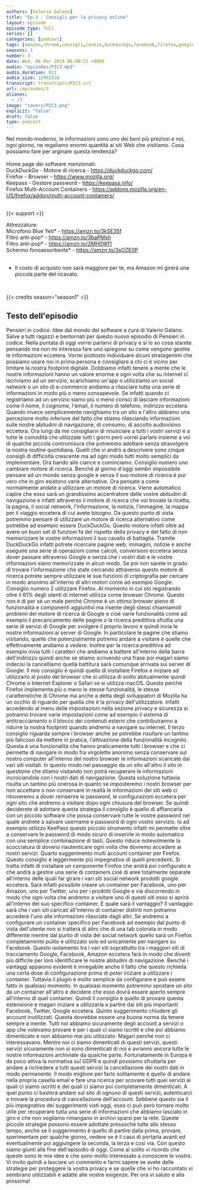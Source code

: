 ```yaml
---
authors: [Valerio Galano]
title: "Ep.3 - Consigli per la privacy online"
layout: episode
episode_type: full
series: []
categories: [podcast]
tags: [amazon,chrome,consigli,cookie,duckduckgo,facebook,firefox,google,online,password,privacy,tracciamento,twitter,web]
seasons: 1
number: 3
date: Wed, 06 Mar 2019 06:00:21 +0000
audio: "episodes/PIC3.mp3"
audio_duration: 811
audio_size: 12962818
transcript: transcripts/PIC3.srt
url: /episodes/3
aliases: 
  - /3
image: "covers/PIC3.png"
explicit: "false"
draft: false
type: podcast
---
```

Nel mondo moderno, le informazioni sono uno dei beni più preziosi e noi, ogni giorno, ne regaliamo enormi quantità ai siti Web che visitiamo. Cosa possiamo fare per arginare questa tendenza?<br />
<br />
Home page dei software menzionati:<br />
DuckDuckGo - Motore di ricerca - <a href="https://duckduckgo.com/" rel="noopener">https://duckduckgo.com/</a> <br />
Firefox - Browser - <a href="https://www.mozilla.org/" rel="noopener">https://www.mozilla.org/</a> <br />
Keepass - Gestore password - <a href="https://keepass.info/" rel="noopener">https://keepass.info/</a> <br />
Firefox Multi-Account Containers - <a href="https://addons.mozilla.org/en-US/firefox/addon/multi-account-containers/" rel="noopener">https://addons.mozilla.org/en-US/firefox/addon/multi-account-containers/</a> <br />
<br />


{{< support >}}

Attrezzature:<br />
Microfono Blue Yeti* - <a href="https://amzn.to/3kSE35f" rel="noopener">https://amzn.to/3kSE35f</a>  <br />
Filtro anti-pop* - <a href="https://amzn.to/3baPMsh" rel="noopener">https://amzn.to/3baPMsh</a>  <br />
Filtro anti-pop* - <a href="https://amzn.to/2MH0Wf1" rel="noopener">https://amzn.to/2MH0Wf1</a>  <br />
Schermo fonoassorbente* - <a href="https://amzn.to/3sOZE0P" rel="noopener">https://amzn.to/3sOZE0P</a>  <br />
<br />
* Il costo di acquisto non sarà maggiore per te, ma Amazon mi girerà una piccola parte del ricavato. <br />
<br />


{{< credits season="season1" >}}

<!-- more -->

## Testo dell'episodio

Pensieri in codice. Idee dal mondo del software a cura di Valerio Galano.
Salve a tutti ragazzi e bentornati per questo nuovo episodio di Pensieri in codice. Nella
puntata di oggi vorrei parlarvi di privacy e sì lo so cosa starete pensando ma non mi interessa
fare uno spiegone su come vengono gestite le informazioni eccetera. Vorrei piuttosto individuare
alcuni stratagemmi che possiamo usare noi in prima persona e consigliare a chi ci è vicino
per limitare la nostra footprint digitale. Dobbiamo infatti tenere a mente che le nostre
informazioni hanno un valore enorme e ogni volta che su internet ci iscriviamo ad un servizio,
scarichiamo un'app o utilizziamo un social network o un sito di e-commerce andiamo a rilasciare tutta
una serie di informazioni in modo più o meno consapevole. Se infatti quando ci registriamo
ad un servizio siamo più o meno consci di lasciare informazioni come il nome, il cognome, l'email,
il numero di telefono, indirizzo eccetera. Quando invece semplicemente navighiamo tra un sito
e l'altro abbiamo una percezione molto inferiore del fatto che stiamo rilasciando informazioni
sulle nostre abitudini di navigazione, di consumo, di ascolto audiovisivo eccetera. Ora lungi da me
consigliarvi di rinunciare a tutti i vostri servizi e a tutte le comodità che utilizzate
tutti i giorni però vorrei parlare insieme a voi di qualche piccola contromisura che
potremmo adottare senza stravolgere la nostra routine quotidiana. Quelli che vi andrò a
descrivere sono cinque consigli di difficoltà crescente ma ad ogni modo tutti molto semplici
da implementare. Ora bando alle ciance e cominciamo. Consiglio numero uno cambiare
motore di ricerca. Benché al giorno d'oggi sembri impossibile pensare ad un mondo senza google e
senza il suo motore di ricerca è pur vero che in giro esistono varie alternative. Ora pensate
a come normalmente andate a utilizzare un motore di ricerca. Viene automatico capire che esso sarà
un grandissimo accentratore delle vostre abitudini di navigazione e infatti attraverso il motore di
ricerca che voi trovate la ricetta, la pagina, il social network, l'informazione, la notizia,
l'immagine, la mappa per il viaggio eccetera di cui avete bisogno. Da questo punto di vista
potremmo pensare di utilizzare un motore di ricerca alternativo come potrebbe ad esempio
essere DuckDuckGo. Questo motore infatti oltre ad avere un buon set di funzioni fa del rispetto
della privacy e del fatto di non memorizzare le vostre informazioni il suo cavallo di battaglia.
Tramite DuckDuckGo infatti potrete ricercare pagine web, immagini, notizie e anche eseguire
una serie di operazioni come calcoli, conversioni eccetera senza dover passare attraverso Google e
senza che i vostri dati e le vostre informazioni siano memorizzate in alcun modo. Se poi non sarete
in grado di trovare l'informazione che state cercando attraverso questo motore di ricerca
potrete sempre utilizzare le sue funzioni di criptografia per cercare in modo anonimo
all'interno di altri motori come ad esempio Google. Consiglio numero 2 utilizzare Firefox.
Al momento in cui sto registrando oltre il 61% degli utenti di internet utilizza come browser
Chrome. Questo non è di per sé un male perché Chrome è un ottimo browser pieno di funzionalità
e componenti aggiuntivi ma risente degli stessi chiamiamoli problemi del motore di ricerca di
Google e cioè varie funzionalità come ad esempio il precaricamento delle pagine o la ricerca
predittiva sfrutta una serie di servizi di Google per svolgere il proprio lavoro e quindi invia le
nostre informazioni ai server di Google. In particolare le pagine che stiamo visitando,
quelle che potenzialmente potremo andare a visitare e quelle che effettivamente andiamo
a vedere. Inoltre per la ricerca predittiva ad esempio invia tutti i caratteri che andiamo a
battere all'interno della barra dell'indirizzo quindi anche se stiamo scrivendo una frase poi
magari siamo indecisi la cancelliamo quella battitura sarà comunque arrivata sui server di
Google. Il mio consiglio è quindi quello di installare Firefox e iniziare ad utilizzarlo
al posto del browser che si utilizza di solito abitualmente quindi Chrome o Internet Explorer
o Safari se si utilizza macOS. Questo perché Firefox implementa più o meno le stesse funzionalità,
le stesse caratteristiche di Chrome ma anche a detta degli sviluppatori di Mozilla ha un
occhio di riguardo per quella che è la privacy dell'utilizzatore. Infatti accedendo al menu
delle impostazioni nella sezione privacy e sicurezza si potranno trovare varie impostazioni
come ad esempio il sistema di antitracciamento o il blocco dei contenuti esterni che contribuiranno
a ridurre la nostra footprint quando andremo a navigare su internet.
Il terzo consiglio riguarda sempre i browser anche se potrebbe risultare un tantino più
faticoso da mettere in pratica, l'attivazione della funzionalità incognito. Questa è una
funzionalità che hanno praticamente tutti i browser e che ci permette di navigare in modo
fra virgolette anonimo senza conservare sul nostro computer all'interno del nostro browser le
informazioni scaricate dai vari siti visitati. In questo modo nel passaggio da un sito all'altro
il sito in questione che stiamo visitando non potrà recuperare le informazioni incrociandole
con i nostri dati di navigazione. Questa soluzione tuttavia risulta un tantino più onerosa in quanto
se imposteremo i nostri browser per non accettare o non conservare in realtà le informazioni dei
siti web ci ritroveremo a dover reinserire le password, le configurazioni eccetera per ogni
sito che andremo a visitare dopo ogni chiusura del browser. Se quindi deciderete di adottare
questa strategia il consiglio è quello di affiancarla con un piccolo software che possa
conservare tutte le vostre password nel quale andrete a salvare username e password di ogni
vostro servizio. Io ad esempio utilizzo KeePass questo piccolo strumento infatti mi permette
oltre a conservare le password di modo sicuro di inserirle in modo automatico con una semplice
combinazione di tasti. Questo riduce notevolmente la scocciatura di doversi riautenticare ogni
volta che dovremo accedere ai nostri servizi. Quarto suggerimento multi account container per
Firefox. Questo consiglio è leggermente più impegnativo di quelli precedenti. Si tratta
infatti di installare un componente Firefox che andrà poi configurato e che andrà a gestire una
serie di containers cioè di aree totalmente separate all'interno delle quali far girare
i vari siti social network prodotti google eccetera. Sarà infatti possibile creare un container per
Facebook, uno per Amazon, uno per Twitter, uno per i prodotti Google e via discorrendo in modo che
ogni volta che andremo a visitare uno di questi siti esso si aprirà all'interno del suo specifico
container. E quale sarà il vantaggio? Il vantaggio sarà che i vari siti caricati all'interno di
container distinti non potranno accedere l'uno alle informazioni rilasciate dagli altri. Se
andremo a configurare un container specifico per Facebook ad esempio dal punto di vista dell'utente
non si tratterà di altro che di una tab colorata in modo differente mentre dal punto di vista del
social network quello sarà un Firefox completamente pulito e utilizzato solo ed unicamente per navigare
su Facebook. Questo isolamento tra i vari siti soprattutto tra i maggiori siti di tracciamento
Google, Facebook, Amazon eccetera farà in modo che diventi più difficile per loro identificare
le nostre abitudini di navigazione. Benché i vantaggi appaiono evidenti è innegabile anche
il fatto che questo richieda una certa dose di configurazione prima di poter iniziare a utilizzare
i container. Tuttavia il plugin è molto semplice da configurare e può essere fatto in qualsiasi
momento. In qualsiasi momento potremmo spostare un sito da un container all'altro e decidere
che esso dovrà essere aperto sempre all'interno di quel container. Quindi il consiglio è quello
di provare questa estensione e magari iniziare a utilizzarla a partire dai siti più importanti
Facebook, Twitter, Google eccetera. Quinto suggerimento chiudere gli account inutilizzati.
Questa dovrebbe essere una buona norma da tenere sempre a mente. Tutti noi abbiamo sicuramente
degli account a servizi o app che volevamo provare e per i quali ci siamo iscritti e che poi abbiamo
dimenticato e non abbiamo mai più utilizzato. Magari perché non ci interessavano. Mentre noi
ci siamo dimenticati di questi servizi, questi servizi sicuramente non si sono dimenticati di
noi e avranno ancora tutte le nostre informazioni archiviate da qualche parte. Fortunatamente in
Europa è da poco attiva la normativa sul GDPR e quindi possiamo sfruttarla per andare a richiedere
a tutti questi servizi la cancellazione dei nostri dati in modo permanente. Il modo migliore per
farlo solitamente è quello di andare nella propria casella email e fare una ricerca per scovare tutti
quei servizi ai quali ci siamo iscritti e dei quali ci siamo poi completamente dimenticati. A quel
punto ci basterà andare sul sito di ognuno di questi servizi, autenticarci e trovare la
procedura di cancellazione dell'account. Sebbene questo sia il più impegnativo dei suggerimenti visti
oggi, esso ci può però tornare molto utile per recuperare tutta una serie di informazioni che
abbiamo lasciato in giro e che non vogliamo rimangano in archivi sparsi per la rete.
Queste piccole strategie possono essere adottate pressoché tutte allo stesso tempo, anche se il
suggerimento è quello di partire dalla prima, provare, sperimentare per qualche giorno, vedere
se è il caso di portarla avanti ed eventualmente poi aggiungere la seconda, la terza e così via.
Con questo siamo giunti alla fine dell'episodio di oggi. Come al solito vi ricordo che queste
sono le mie idee e che sono molto interessato a conoscere le vostre. Vi invito quindi a lasciare
un commento e farmi sapere se avete delle strategie per proteggere la vostra privacy
e se quelle che vi ho raccontato vi sembrano utilizzabili e adatte alle vostre esigenze.
Per ora vi saluto e alla prossima!

